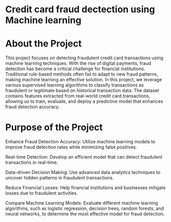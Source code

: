# Credit card fraud dectection using Machine learning
# About the Project
This project focuses on detecting fraudulent credit card transactions using machine learning techniques. With the rise of digital payments, fraud detection has become a critical challenge for financial institutions. Traditional rule-based methods often fail to adapt to new fraud patterns, making machine learning an effective solution.
In this project, we leverage various supervised learning algorithms to classify transactions as fraudulent or legitimate based on historical transaction data. The dataset contains features extracted from real-world credit card transactions, allowing us to train, evaluate, and deploy a predictive model that enhances fraud detection accuracy.
 # Purpose of the Project
Enhance Fraud Detection Accuracy: Utilize machine learning models to improve fraud detection rates while minimizing false positives.

Real-time Detection: Develop an efficient model that can detect fraudulent transactions in real-time.

Data-driven Decision Making: Use advanced data analytics techniques to uncover hidden patterns in fraudulent transactions.

Reduce Financial Losses: Help financial institutions and businesses mitigate losses due to fraudulent activities.

Compare Machine Learning Models: Evaluate different machine learning algorithms, such as logistic regression, decision trees, random forests, and neural networks, to determine the most effective model for fraud detection.
